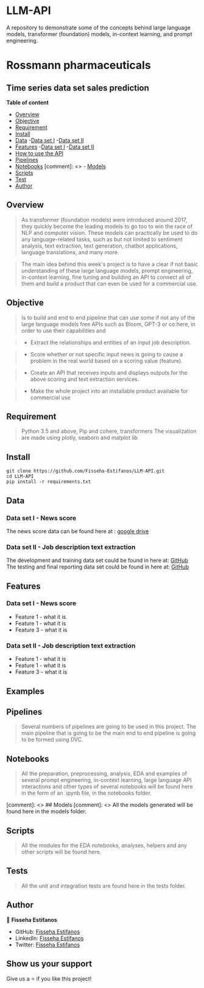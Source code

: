 # LLM-API
A repository to demonstrate some of the concepts behind large language models, transformer (foundation) models, in-context learning, and prompt engineering.

# Rossmann pharmaceuticals
## Time series data set sales prediction

**Table of content**

- [Overview](#overview)
- [Objective](#objective)
- [Requirement](#requirement)
- [Install](#install)
- [Data](#data)
    -[Data set I](#data-set-i---news-score)
    -[Data set II](#data-set-ii---job-description-text-extraction)
- [Features](#features)
    -[Data set I](#data-set-i---news-score)
    -[Data set II](#data-set-ii---job-description-text-extraction)
- [How to use the API](#examples)
- [Pipelines](#pipelines)
- [Notebooks](#notebooks)
[comment]: <> - [Models](#models)
- [Scripts](#scripts)
- [Test](#test)
- [Author](#author)



## Overview
> As transformer (foundation models) were introduced around 2017, they quickly become the leading models to go too to win the race of NLP and computer vision. These models can practically be used to do any language-related tasks, such as but not limited to sentiment analysis, text extraction, text generation, chatbot applications, language translations, and many more.

> The main idea behind this week's project is to have a clear if not basic understanding of these large language models, prompt engineering, in-context learning, fine tuning and building an API to connect all of them and build a product that can even be used for a commercial use.


## Objective
> Is to build and end to end pipeline that can use some if not any of the large language models free APIs
> such as Bloom, GPT-3 or co:here, in order to use their capabilities and 

> * Extract the relationships and entities of an input job description.

> * Score whether or not specific input news is going to cause a problem in the real world based on a scoring value (feature).

> * Create an API that receives inputs and displays outputs for the above scoring and text extraction services. 

> * Make the whole project into an installable product available for commercial use


## Requirement
> Python 3.5 and above, Pip and cohere, transformers
> The visualization are made using plotly, seaborn and matplot lib


## Install

```
git clone https://github.com/Fisseha-Estifanos/LLM-API.git
cd LLM-API
pip install -r requirements.txt
```


## Data

### Data set I - News score
The news score data can be found here at : [google drive](https://docs.google.com/spreadsheets/d/19N_K6SnIm0FylD2TBs-5y3WeSgdveb3J/edit?usp=sharing&ouid=108085860825615283789&rtpof=true&sd=true)

### Data set II - Job description text extraction
The development and training data set could be found in here at: [GitHub](https://github.com/walidamamou/relation_extraction_transformer/blob/main/relations_dev.txt)
The testing and final reporting data set could be found in here at: [GitHub](https://github.com/walidamamou/relation_extraction_transformer/blob/main/relations_test.txt)

## Features

### Data set I - News score
- Feature 1 - what it is
- Feature 1 - what it is
- Feature 3 - what it is

### Data set II - Job description text extraction
- Feature 1 - what it is
- Feature 1 - what it is
- Feature 3 - what it is

## Examples
>
>
>

## Pipelines
> Several numbers of pipelines are going to be used in this project. The main pipeline that is going to be the main end to end pipeline is going to be formed using DVC.  

## Notebooks











> All the preparation, preprocessing, analysis, EDA and examples of several prompt engineering, in-context learning, large language API interactions and other types of several notebooks will be found here in the form of an .ipynb file, in the notebooks folder.


[comment]: <> ## Models
[comment]: <> All the models generated will be found here in the models folder.


## Scripts
> All the modules for the EDA notebooks, analyses, helpers and any other scripts will be found here.


## Tests


> All the unit and integration tests are found here in the tests folder.













## Author










👤 **Fisseha Estifanos**

- GitHub: [Fisseha Estifanos](https://github.com/fisseha-estifanos)
- LinkedIn: [Fisseha Estifanos](https://www.linkedin.com/in/fisseha-estifanos-109ba6199/)
- Twitter: [Fisseha Estifanos](https://twitter.com/f0x__tr0t)










## Show us your support


Give us a ⭐ if you like this project!










